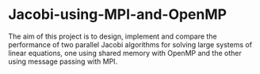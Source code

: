 # Jacobi-using-MPI-and-OpenMP
The aim of this project is to design, implement and compare the performance of two parallel Jacobi 
algorithms for solving large systems of linear equations, one using shared memory with OpenMP and 
the other using message passing with MPI.
